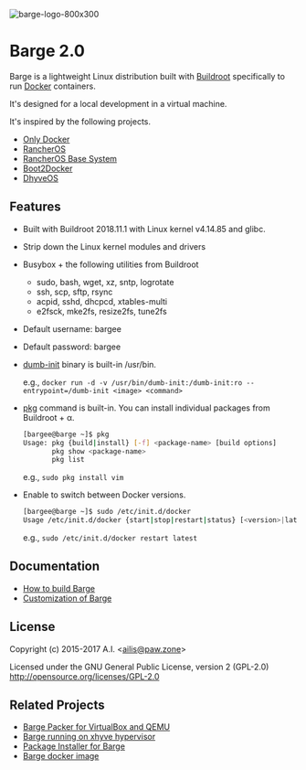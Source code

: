 ![barge-logo-800x300](https://cloud.githubusercontent.com/assets/10327896/18331486/2ffa9ec0-7514-11e6-9e2a-be3d69a092bc.png)

# Barge 2.0

Barge is a lightweight Linux distribution built with [Buildroot](http://buildroot.uclibc.org/) specifically to run [Docker](https://www.docker.com/) containers.

It's designed for a local development in a virtual machine.

It's inspired by the following projects.

- [Only Docker](https://github.com/ibuildthecloud/only-docker)
- [RancherOS](https://github.com/rancherio/os)
- [RancherOS Base System](https://github.com/rancher/os-base)
- [Boot2Docker](https://github.com/boot2docker/boot2docker)
- [DhyveOS](https://github.com/nlf/dhyve-os)

## Features

- Built with Buildroot 2018.11.1 with Linux kernel v4.14.85 and glibc.
- Strip down the Linux kernel modules and drivers
- Busybox + the following utilities from Buildroot
	- sudo, bash, wget, xz, sntp, logrotate
	- ssh, scp, sftp, rsync
	- acpid, sshd, dhcpcd, xtables-multi
	- e2fsck, mke2fs, resize2fs, tune2fs
- Default username: bargee
- Default password: bargee
- [dumb-init](https://github.com/Yelp/dumb-init) binary is built-in /usr/bin.

	e.g., `docker run -d -v /usr/bin/dumb-init:/dumb-init:ro --entrypoint=/dumb-init <image> <command>`

- [pkg](https://github.com/bargees/barge-pkg) command is built-in. You can install individual packages from Buildroot + &alpha;.

	```bash
	[bargee@barge ~]$ pkg
	Usage: pkg {build|install} [-f] <package-name> [build options]
	       pkg show <package-name>
	       pkg list
	```

	e.g., `sudo pkg install vim`

- Enable to switch between Docker versions.

	```bash
	[bargee@barge ~]$ sudo /etc/init.d/docker
	Usage /etc/init.d/docker {start|stop|restart|status} [<version>|latest|default]
	```

	e.g., `sudo /etc/init.d/docker restart latest`

## Documentation

- [How to build Barge](./docs/build.md)
- [Customization of Barge](./docs/customization.md)

## License

Copyright (c) 2015-2017 A.I. &lt;ailis@paw.zone&gt;

Licensed under the GNU General Public License, version 2 (GPL-2.0)  
http://opensource.org/licenses/GPL-2.0

## Related Projects

- [Barge Packer for VirtualBox and QEMU](https://github.com/bargees/barge-packer)
- [Barge running on xhyve hypervisor](https://github.com/bargees/barge-xhyve)
- [Package Installer for Barge](https://github.com/bargees/barge-pkg)
- [Barge docker image](https://github.com/bargees/barge-docker-image)
